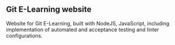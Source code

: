 ## Git E-Learning website
Website for Git E-Learning, built with NodeJS, JavaScript, including implementation of automated and acceptance testing and linter configurations.
